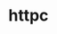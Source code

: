 # httpc

<!--

file:///home/g-harel/go/src/github.com/g-harel/http/httpc/assignment.pdf
https://www.w3.org/Protocols/HTTP/1.0/spec.html

http://aimanhanna.com/concordia/comp445/index.htm
https://about.sourcegraph.com/go/gophercon-2018-implementing-a-network-protocol-in-go/

 -->
